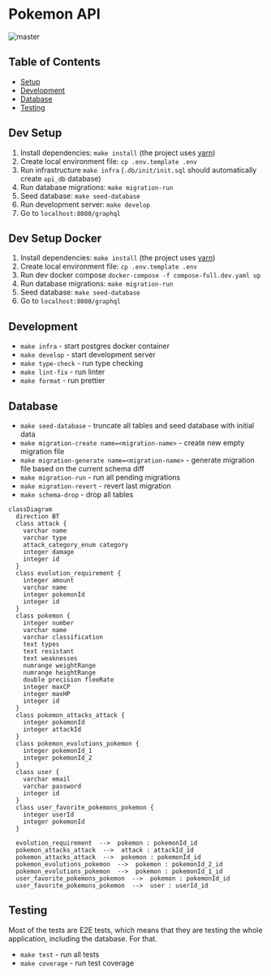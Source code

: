 # Pokemon API

![master](https://github.com/developer239/pokemon-gql/actions/workflows/api-ci.yml/badge.svg)

## Table of Contents

- [Setup](#setup)
- [Development](#development)
- [Database](#database)
- [Testing](#testing)

## Dev Setup

1. Install dependencies: `make install` (the project uses [yarn](https://github.com/yarnpkg))
2. Create local environment file: `cp .env.template .env`
3. Run infrastructure `make infra` (`.db/init/init.sql` should automatically create `api_db` database)
4. Run database migrations: `make migration-run`
5. Seed database: `make seed-database`
6. Run development server: `make develop`
7. Go to `localhost:8080/graphql`

## Dev Setup Docker

1. Install dependencies: `make install` (the project uses [yarn](https://github.com/yarnpkg))
2. Create local environment file: `cp .env.template .env`
3. Run dev docker compose `docker-compose -f compose-full.dev.yaml up`
4. Run database migrations: `make migration-run`
5. Seed database: `make seed-database`
6. Go to `localhost:8080/graphql`

## Development

- `make infra` - start postgres docker container
- `make develop` - start development server
- `make type-check` - run type checking
- `make lint-fix` - run linter
- `make format` - run prettier

## Database

- `make seed-database` - truncate all tables and seed database with initial data
- `make migration-create name=<migration-name>` - create new empty migration file
- `make migration-generate name=<migration-name>` - generate migration file based on the current schema diff
- `make migration-run` - run all pending migrations
- `make migration-revert` - revert last migration
- `make schema-drop` - drop all tables

```mermaid
classDiagram
  direction BT
  class attack {
    varchar name
    varchar type
    attack_category_enum category
    integer damage
    integer id
  }
  class evolution_requirement {
    integer amount
    varchar name
    integer pokemonId
    integer id
  }
  class pokemon {
    integer number
    varchar name
    varchar classification
    text types
    text resistant
    text weaknesses
    numrange weightRange
    numrange heightRange
    double precision fleeRate
    integer maxCP
    integer maxHP
    integer id
  }
  class pokemon_attacks_attack {
    integer pokemonId
    integer attackId
  }
  class pokemon_evolutions_pokemon {
    integer pokemonId_1
    integer pokemonId_2
  }
  class user {
    varchar email
    varchar password
    integer id
  }
  class user_favorite_pokemons_pokemon {
    integer userId
    integer pokemonId
  }

  evolution_requirement  -->  pokemon : pokemonId_id
  pokemon_attacks_attack  -->  attack : attackId_id
  pokemon_attacks_attack  -->  pokemon : pokemonId_id
  pokemon_evolutions_pokemon  -->  pokemon : pokemonId_2_id
  pokemon_evolutions_pokemon  -->  pokemon : pokemonId_1_id
  user_favorite_pokemons_pokemon  -->  pokemon : pokemonId_id
  user_favorite_pokemons_pokemon  -->  user : userId_id
```

## Testing

Most of the tests are E2E tests, which means that they are testing the whole application, including the database. For
that.

- `make test` - run all tests
- `make coverage` - run test coverage
